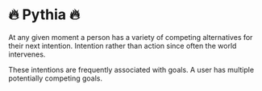# 🔥 Pythia 🔥

At any given moment a person has a variety of competing alternatives for their next intention. Intention rather than action since often the world intervenes.

These intentions are frequently associated with goals. A user has multiple potentially competing goals.
